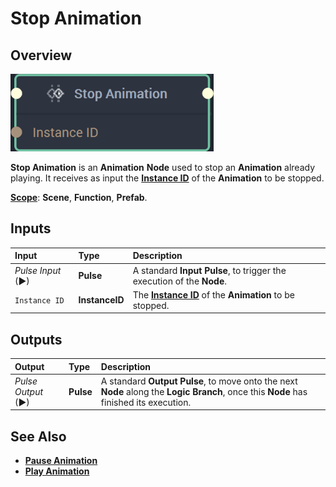 # Stop Animation

## Overview

![The Stop Animation Node.](../../../.gitbook/assets/stopanimationnode20241.png)

**Stop Animation** is an **Animation** **Node** used to stop an **Animation** already playing. It receives as input the [**Instance ID**](README.md#instance-id) of the **Animation** to be stopped.

[**Scope**](../../overview.md#scopes): **Scene**, **Function**, **Prefab**.

## Inputs

| Input | Type | Description |
| :--- | :--- | :--- |
| _Pulse Input_ \(►\) | **Pulse** | A standard **Input Pulse**, to trigger the execution of the **Node**. |
| `Instance ID` | **InstanceID** | The [**Instance ID**](README.md#instance-id) of the **Animation** to be stopped.   |

## Outputs

| Output | Type | Description |
| :--- | :--- | :--- |
| _Pulse Output_ \(►\) | **Pulse** | A standard **Output Pulse**, to move onto the next **Node** along the **Logic Branch**, once this **Node** has finished its execution. |

## See Also

* [**Pause Animation**](pauseanimation.md)
* [**Play Animation**](playanimation.md)

